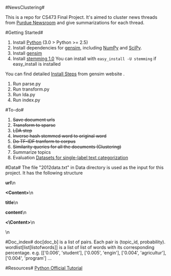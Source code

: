 #NewsClustering#

This is a repo for CS473 Final Project. It's aimed to cluster news threads from [Purdue Newsroom](http://www.purdue.edu/newsroom/) and give summarizations for each thread.

#Getting Started#
1. Install [Python](http://www.python.org) (3.0 > Python >= 2.5)
2. Install dependencies for [gensim](http://radimrehurek.com/gensim/index.html), including [NumPy](http://sourceforge.net/projects/numpy/files/) and [SciPy](http://sourceforge.net/projects/scipy/files/). 
3. Install [gensim](http://radimrehurek.com/gensim/index.html)
4. Install [stemming 1.0](https://pypi.python.org/pypi/stemming/1.0) You can install with `easy_install -U stemming` if easy_install is installed

You can find detailed [Install Steps](http://radimrehurek.com/gensim/install.html) from gensim website .

1. Run parse.py
2. Run transform.py
3. Run lda.py
4. Run index.py

#To-do#
1. ~~Save document urls~~
2. ~~Transform to sparse~~
3. ~~LDA step~~
4. ~~Inverse hash stemmed word to original word~~
5. ~~Do TF-IDF tranform to corpus~~
6. ~~Similarity queries for all the documents (Clustering)~~
7. Summarize topics
8. Evaluation [Datasets for single-label text categorization](http://web.ist.utl.pt/~acardoso/datasets/)

#Data#
The file "2012data.txt" in Data directory is used as the input for this project. It has the following structure

__url__\n

__\<Content>__\n

__title__\n

__content__\n

__\<\Content>__\n

\n

#Doc_index#
doc[doc_b] is a list of pairs. Each pair is (topic_id, probability).
wordlist[list[listofwords]] is a list of list of words with its corresponding percentage.
e.g. [['0.006', 'student'], ['0.005', 'engin'], ['0.004', 'agricultur'], ['0.004', 'program'] ...


#Resources#
[Python Official Tutorial](http://docs.python.org/2/tutorial/index.html)
